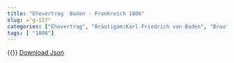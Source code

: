```yaml
---
title: "Ehevertrag  Baden - Frankreich 1806"
slug: ="g-127"
categories: ["Ehevertrag", "Bräutigam:Karl Friedrich von Baden", "Braut: Napoléon Bonaparte", "Eheschließung vollzogen?:Ja", "verschiedenkonfessionelle Ehe?:Ja", "Dynastie Bräutigam:Zähringer", "Akteur Bräutigam:Zähringen", "Akteur Braut:Bonaparte", "Textbezug?:nein", "Ständisch?:nein", "Ratifikation?:ja", "Sonstiges?:ja", "Bräutigam:Karl Friedrich von Baden", "Braut: Napoléon Bonaparte"]
tags: [ "1806"]
---
```

<!--more-->
{{<v185>}}
[Download Json](/vertraege/vertrag-127.json)